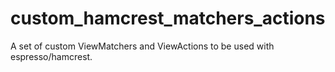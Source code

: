 # custom_hamcrest_matchers_actions
A set of custom ViewMatchers and ViewActions to be used with espresso/hamcrest.
